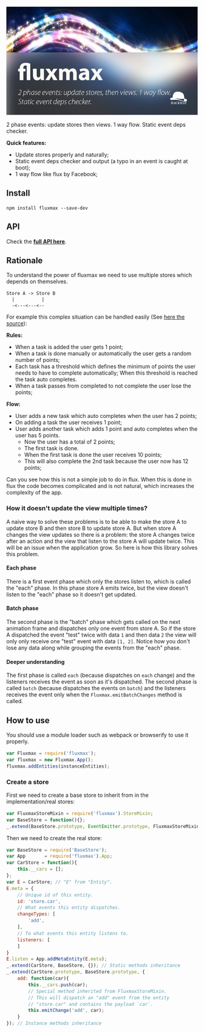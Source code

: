 ![fluxmax](./docs/repo-header.jpg)

2 phase events: update stores then views. 1 way flow. Static event deps checker.

**Quick features:**

 - Update stores properly and naturally;
 - Static event deps checker and output (a typo in an event is caught at boot);
 - 1 way flow like flux by Facebook;




## Install

    npm install fluxmax --save-dev



## API

Check the **[full API here](https://cdn.rawgit.com/hackhat/fluxmax/v0.0.1/docs/jsduck/index.html)**.



## Rationale

To understand the power of fluxmax we need to use multiple stores which depends on themselves.

    Store A -> Store B
      |          |
      -<---<---<--

For example this complex situation can be handled easily (See [here the source](https://github.com/hackhat/fluxmax-smart-css)):

**Rules:**

 - When a task is added the user gets 1 point;
 - When a task is done manually or automatically the user gets a random number of points;
 - Each task has a threshold which defines the minimum of points the user needs to have to complete automatically; When this threshold is reached the task auto completes.
 - When a task passes from completed to not complete the user lose the points;

**Flow:**

 - User adds a new task which auto completes when the user has 2 points;
 - On adding a task the user receives 1 point;
 - User adds another task which adds 1 point and auto completes when the user has 5 points.
   - Now the user has a total of 2 points;
   - The first task is done.
   - When the first task is done the user receives 10 points;
   - This will also complete the 2nd task because the user now has 12 points;

Can you see how this is not a simple job to do in flux. When this is done in flux the
code becomes complicated and is not natural, which increases the complexity of the app.


### How it doesn't update the view multiple times?

A naive way to solve these problems is to be able to make the store A to update store B and then store B to update store A.
But when store A changes the view updates so there is a problem: the store A changes twice after an action and the view that listen to the store A will update twice.
This will be an issue when the application grow. So here is how this library solves this problem.


#### Each phase

There is a first event phase which only the stores listen to, which is called the "each" phase. In this phase store A emits twice, but the view doesn't listen to the "each" phase so it doesn't get updated.


#### Batch phase

The second phase is the "batch" phase which gets called on the next animation frame and dispatches only one event from store A. So if the store A dispatched the event "test" twice with data `1` and then data `2` the view will only only receive one "test" event with data `[1, 2]`. Notice how you don't lose any data along while grouping the events from the "each" phase.


#### Deeper understanding

 The first phase is called `each` (because dispatches on `each` change) and the listeners receives the event as soon as it's dispatched. The second phase is called `batch` (because dispatches the events on `batch`) and the listeners receives the event only when the `Fluxmax.emitBatchChanges` method is called.



## How to use

You should use a module loader such as webpack or browserify to use it properly.

```javascript
var Fluxmax = require('fluxmax');
var fluxmax = new Fluxmax.App();
fluxmax.addEntities(instanceEntities);
```


### Create a store

First we need to create a base store to inherit from in the implementation/real stores:

```javascript
var FluxmaxStoreMixin = require('fluxmax').StoreMixin;
var BaseStore = function(){};
_.extend(BaseStore.prototype, EventEmitter.prototype, FluxmaxStoreMixin, {});
```

Then we need to create the real store:

```javascript
var BaseStore = require('BaseStore');
var App       = require('fluxmax').App;
var CarStore = function(){
    this.__cars = [];
};
var E = CarStore; // "E" from "Entity".
E.meta = {
    // Unique id of this entity.
    id: 'store.car',
    // What events this entity dispatches.
    changeTypes: [
        'add',
    ],
    // To what events this entity listens to.
    listeners: [
    ]
}
E.listen = App.addMetaEntity(E.meta);
_.extend(CarStore, BaseStore, {}); // Static methods inheritance
_.extend(CarStore.prototype, BaseStore.prototype, {
    add: function(car){
        this.__cars.push(car);
        // Special method inherited from FluxmaxStoreMixin.
        // This will dispatch an "add" event from the entity
        // "store.car" and contains the payload `car`.
        this.emitChange('add', car);
    }
}); // Instance methods inheritance
```
